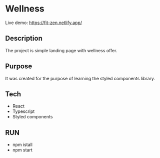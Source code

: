 # Wellness

Live demo: https://fit-zen.netlify.app/

## Description
The project is simple landing page with wellness offer.

## Purpose
It was created for the purpose of learning the styled components library.

## Tech

* React
* Typescript
* Styled components

## RUN
- npm istall
- npm start
